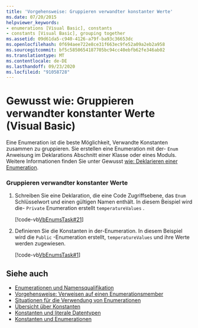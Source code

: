 ```yaml
---
title: 'Vorgehensweise: Gruppieren verwandter konstanter Werte'
ms.date: 07/20/2015
helpviewer_keywords:
- enumerations [Visual Basic], constants
- constants [Visual Basic], grouping together
ms.assetid: 09d61da5-c940-4126-a79f-ba93c36653dc
ms.openlocfilehash: 0f694aee722e8ce31f663ec9fe52a09a2eb2a958
ms.sourcegitcommit: bf5c5850654187705bc94cc40ebfb62fe346ab02
ms.translationtype: MT
ms.contentlocale: de-DE
ms.lasthandoff: 09/23/2020
ms.locfileid: "91058728"
---
```

# <a name="how-to-group-related-constant-values-together-visual-basic"></a>Gewusst wie: Gruppieren verwandter konstanter Werte (Visual Basic)

Eine Enumeration ist die beste Möglichkeit, Verwandte Konstanten zusammen zu gruppieren. Sie erstellen eine Enumeration mit der- `Enum` Anweisung im Deklarations Abschnitt einer Klasse oder eines Moduls. Weitere Informationen finden Sie unter Gewusst [wie: Deklarieren einer Enumeration](how-to-declare-enumerations.md).  
  
### <a name="to-group-related-constant-values"></a>Gruppieren verwandter konstanter Werte  
  
1. Schreiben Sie eine Deklaration, die eine Code Zugriffsebene, das `Enum` Schlüsselwort und einen gültigen Namen enthält. In diesem Beispiel wird die- `Private` Enumeration erstellt `temperatureValues` .  
  
     [!code-vb[VbEnumsTask#21](~/samples/snippets/visualbasic/VS_Snippets_VBCSharp/VbEnumsTask/VB/Class2.vb#21)]  
  
2. Definieren Sie die Konstanten in der-Enumeration. In diesem Beispiel wird die `Public` -Enumeration erstellt, `temperatureValues` und ihre Werte werden zugewiesen.  
  
     [!code-vb[VbEnumsTask#1](~/samples/snippets/visualbasic/VS_Snippets_VBCSharp/VbEnumsTask/VB/Class2.vb#1)]  
  
## <a name="see-also"></a>Siehe auch

- [Enumerationen und Namensqualifikation](enumerations-and-name-qualification.md)
- [Vorgehensweise: Verweisen auf einen Enumerationsmember](how-to-refer-to-an-enumeration-member.md)
- [Situationen für die Verwendung von Enumerationen](when-to-use-an-enumeration.md)
- [Übersicht über Konstanten](constants-overview.md)
- [Konstanten und literale Datentypen](constant-and-literal-data-types.md)
- [Konstanten und Enumerationen](../../../language-reference/constants-and-enumerations.md)
